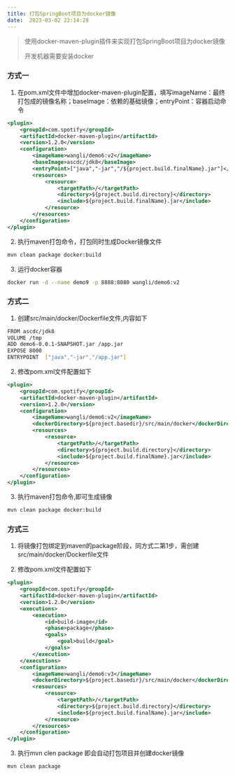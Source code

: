 ```yaml
---
title: 打包SpringBoot项目为docker镜像
date:  2023-03-02 22:14:28
---
```

> 使用docker-maven-plugin插件来实现打包SpringBoot项目为docker镜像
> 
> 开发机器需要安装docker

### 方式一



1. 在pom.xml文件中增加docker-maven-plugin配置，填写imageName：最终打包成的镜像名称；baseImage：依赖的基础镜像；entryPoint：容器启动命令

``` xml
<plugin>
    <groupId>com.spotify</groupId>
    <artifactId>docker-maven-plugin</artifactId>
    <version>1.2.0</version>
    <configuration>
        <imageName>wangli/demo6:v2</imageName>
        <baseImage>ascdc/jdk8</baseImage>
        <entryPoint>["java","-jar","/${project.build.finalName}.jar"]</entryPoint>
        <resources>
            <resource>
                <targetPath>/</targetPath>
                <directory>${project.build.directory}</directory>
                <include>${project.build.finalName}.jar</include>
            </resource>
        </resources>
    </configuration>
</plugin>
```

2. 执行maven打包命令，打包同时生成Docker镜像文件

``` bash
mvn clean package docker:build
```

3. 运行docker容器

``` bash
docker run -d --name demo9 -p 8888:8080 wangli/demo6:v2
```

### 方式二



1. 创建src/main/docker/Dockerfile文件,内容如下

``` bash
FROM ascdc/jdk8
VOLUME /tmp
ADD demo6-0.0.1-SNAPSHOT.jar /app.jar
EXPOSE 8000
ENTRYPOINT  ["java","-jar","/app.jar"]
```



2. 修改pom.xml文件配置如下

``` xml
<plugin>
    <groupId>com.spotify</groupId>
    <artifactId>docker-maven-plugin</artifactId>
    <version>1.2.0</version>
    <configuration>
        <imageName>wangli/demo6:v2</imageName>
        <dockerDirectory>${project.basedir}/src/main/docker</dockerDirectory>
        <resources>
            <resource>
                <targetPath>/</targetPath>
                <directory>${project.build.directory}</directory>
                <include>${project.build.finalName}.jar</include>
            </resource>
        </resources>
    </configuration>
</plugin>
```


3. 执行maven打包命令,即可生成镜像

``` bash
mvn clean package docker:build

```

### 方式三



1. 将镜像打包绑定到maven的package阶段，同方式二第1步，需创建src/main/docker/Dockerfile文件



2. 修改pom.xml文件配置如下

``` xml
<plugin>
    <groupId>com.spotify</groupId>
    <artifactId>docker-maven-plugin</artifactId>
    <version>1.2.0</version>
    <executions>
        <execution>
            <id>build-image</id>
            <phase>package</phase>
            <goals>
                <goal>build</goal>
            </goals>
        </execution>
    </executions>
    <configuration>
        <imageName>wangli/demo6:v3</imageName>
        <dockerDirectory>${project.basedir}/src/main/docker</dockerDirectory>
        <resources>
            <resource>
                <targetPath>/</targetPath>
                <directory>${project.build.directory}</directory>
                <include>${project.build.finalName}.jar</include>
            </resource>
        </resources>
    </configuration>
</plugin>

```



3. 执行mvn clen package 即会自动打包项目并创建docker镜像

``` bash
mvn clean package
```